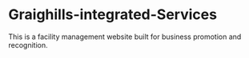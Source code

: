 # Graighills-integrated-Services
This is a facility management website built for business promotion and recognition.
